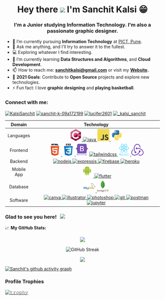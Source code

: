 <h1 align="center">Hey there <img src="https://media.giphy.com/media/hvRJCLFzcasrR4ia7z/giphy.gif" width="25px">  I'm Sanchit Kalsi 😁</h1>
<h3 align="center">I'm a Junior studying Information Technology. I'm also a passionate graphic designer.</h3>

- 🔭 I’m currently pursuing **Information Technology** at [PICT, Pune][collegeW].
- 💬 Ask me anything, and I'll try to answer it to the fullest. 
- 💻 Exploring whatever I find interesting.
- 🚀 I’m currently learning **Data Structures and Algorithms**, and **Cloud Development**.
- 📫 How to reach me: **sanchitkalsi@gmail.com** or visit my **[Website](https://portfoliosk.netlify.app/).**
- 🥅 **2021 Goals**: Contribute to **Open Source** projects and explore new technologies.
- ⚡ Fun fact: I love **graphic designing** and **playing basketball**.

<h3 align="left">Connect with me:</h3>
<p align="left">
<a href="https://twitter.com/KalsiSanchit" target="blank"><img align="center" src="https://img.icons8.com/color/64/000000/twitter--v1.png" alt="KalsiSanchit"/ height="50" width="50"></a>
<a href="https://www.linkedin.com/in/sanchit-k-09a172199/" target="blank"><img align="center" src="https://img.icons8.com/color/64/000000/linkedin.png" alt="sanchit-k-09a172199" height="50" width="50"/></a>
<a href="https://t.me/sanchitkalsi" target="blank"><img align="center" src="https://img.icons8.com/color/64/000000/telegram-app--v5.png" alt="lucifer2601" height="50" width="50"/></a>
<a href="https://www.instagram.com/_kalsi_sanchit" target="blank"><img align="center" src="https://img.icons8.com/fluency/64/000000/instagram-new.png" alt="_kalsi_sanchit" height="50" width="50"/></a>

| Domain | Technology |
| :---: | :---: |
| Languages |    <a href="https://www.w3schools.com/cpp/" target="_blank"> <img src="https://raw.githubusercontent.com/devicons/devicon/master/icons/cplusplus/cplusplus-original.svg" alt="cplusplus" width="40" height="40"/> </a>  <a href="https://www.w3schools.com/java/" target="_blank"> <img src="https://img.icons8.com/color/48/000000/java-coffee-cup-logo.png" alt="java" width="50" height="50"/> </a> <a href="https://developer.mozilla.org/en-US/docs/Web/JavaScript" target="_blank"> <img src="https://raw.githubusercontent.com/devicons/devicon/master/icons/javascript/javascript-original.svg" alt="javascript" width="40" height="40"/> </a>  <a href="https://www.python.org" target="_blank"> <img src="https://raw.githubusercontent.com/devicons/devicon/master/icons/python/python-original.svg" alt="python" width="40" height="40"/> </a>  |
| Frontend |   <a href="https://www.w3.org/html/" target="_blank"> <img src="https://raw.githubusercontent.com/devicons/devicon/master/icons/html5/html5-original-wordmark.svg" alt="html5" width="40" height="40"/> </a>   <a href="https://www.w3schools.com/css/" target="_blank"> <img src="https://raw.githubusercontent.com/devicons/devicon/master/icons/css3/css3-original-wordmark.svg" alt="css3" width="40" height="40"/> </a>   <a href="https://getbootstrap.com" target="_blank"> <img src="https://raw.githubusercontent.com/devicons/devicon/master/icons/bootstrap/bootstrap-plain-wordmark.svg" alt="bootstrap" width="40" height="40"/></a>    <a href="https://tailwindcss.com/" target="_blank"> <img src="https://www.vectorlogo.zone/logos/tailwindcss/tailwindcss-icon.svg" alt="tailwindcss" width="50" height="50"/> </a>  <a href="https://reactjs.org/" target="_blank"> <img src="https://raw.githubusercontent.com/devicons/devicon/master/icons/react/react-original-wordmark.svg" alt="react" width="40" height="40"/> </a>     <a href="https://redux.js.org" target="_blank"> <img src="https://raw.githubusercontent.com/devicons/devicon/master/icons/redux/redux-original.svg" alt="redux" width="40" height="40"/> </a> |
| Backend | <a href="https://nodejs.org/en/" target="_blank"> <img src="https://www.vectorlogo.zone/logos/nodejs/nodejs-icon.svg" alt="nodejs" width="50" height="50"/> </a>    <a href="https://expressjs.com/" target="_blank"> <img src="https://www.vectorlogo.zone/logos/expressjs/expressjs-icon.svg" alt="expressjs" width="50" height="50"/> </a>   <a href="https://firebase.google.com/" target="_blank"> <img src="https://www.vectorlogo.zone/logos/firebase/firebase-icon.svg" alt="firebase" width="40" height="40"/> </a>   <a href="https://heroku.com" target="_blank"> <img src="https://www.vectorlogo.zone/logos/heroku/heroku-icon.svg" alt="heroku" width="40" height="40"/> </a> |
| Mobile App |   <a href="https://developer.android.com" target="_blank"> <img src="https://raw.githubusercontent.com/devicons/devicon/master/icons/android/android-original-wordmark.svg" alt="android" width="40" height="40"/> </a>  <a href="https://flutter.dev/" target="_blank"> <img src="https://www.vectorlogo.zone/logos/flutterio/flutterio-icon.svg" alt="flutter" width="50" height="50"/> </a> |
| Database |   <a href="https://www.mysql.com/" target="_blank"> <img src="https://raw.githubusercontent.com/devicons/devicon/master/icons/mysql/mysql-original-wordmark.svg" alt="mysql" width="40" height="40"/> </a>   <a href="https://www.mongodb.com/" target="_blank"> <img src="https://raw.githubusercontent.com/devicons/devicon/master/icons/mongodb/mongodb-original-wordmark.svg" alt="mongodb" width="40" height="40"/> </a>|
| Software |  <a href="https://www.canva.com/" target="_blank"> <img src="https://img.icons8.com/cute-clipart/48/000000/canva-app.png" alt="canva" width="50" height="50"/> </a> <a href="https://www.adobe.com/in/products/illustrator.html" target="_blank"> <img src="https://img.icons8.com/color/48/000000/adobe-illustrator.png" alt="illustrator" width="50" height="50"/> </a> <a href="https://www.adobe.com/in/products/photoshop.html" target="_blank"> <img src="https://img.icons8.com/color/48/000000/adobe-photoshop.png" alt="photoshop" width="50" height="50"/> </a> <a href="https://git-scm.com/" target="_blank"> <img src="https://www.vectorlogo.zone/logos/git-scm/git-scm-icon.svg" alt="git" width="40" height="40"/> </a> <a href="https://postman.com" target="_blank"> <img src="https://www.vectorlogo.zone/logos/getpostman/getpostman-icon.svg" alt="postman" width="40" height="40"/> </a>   <a href="https://jupyter.org/" target="_blank"> <img src="https://www.vectorlogo.zone/logos/jupyter/jupyter-icon.svg" alt="jupyter" width="50" height="50"/> </a>  |
  
### Glad to see you here! &nbsp; ![](https://visitor-badge.glitch.me/badge?page_id=DarkSoul26.DarkSoul26)

📈 **My GitHub Stats:**

<p align="center">
  <img align="center" height="180em" src="https://github-readme-stats.vercel.app/api?username=DarkSoul26&theme=gruvbox&show_icons=true&hide_border=true&&count_private=true&include_all_commits=true" />
   </p>
<p align="center">
  <img align="center"  height="180em" src="https://github-readme-streak-stats.herokuapp.com/?user=DarkSoul26&theme=gruvbox" alt="GitHub Streak"/>
   </p>
<p align="center">
 <img align="center" height="180em" src="https://github-readme-stats.vercel.app/api/top-langs/?username=DarkSoul26&theme=gruvbox&exclude_repo=KNN-Image-Classification&show_icons=true&hide_border=true&layout=compact&langs_count=8"/>
</p>

[![Sanchit's github activity graph](https://activity-graph.herokuapp.com/graph?username=DarkSoul26&theme=gruvbox)](https://git.io/DarkSoul26)

### Profile Trophies

<!-- [![trophy](https://github-profile-trophy.vercel.app/?username=G-Sudarshan)](https://github.com/ryo-ma/github-profile-trophy) -->
	
[![𝚝𝚛𝚘𝚙𝚑𝚢](https://github-profile-trophy.vercel.app/?username=DarkSoul26&column=8&margin-w=15&margin-h=15&no-bg=true&no-frame=true&theme=gruvbox)](https://github.com/DarkSoul26)

[collegeW]: https://pict.edu
